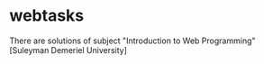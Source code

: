 # webtasks
There are solutions of subject "Introduction to Web Programming" [Suleyman Demeriel University]
